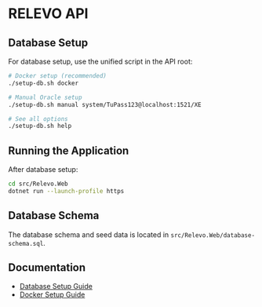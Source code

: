 # RELEVO API

## Database Setup

For database setup, use the unified script in the API root:

```bash
# Docker setup (recommended)
./setup-db.sh docker

# Manual Oracle setup
./setup-db.sh manual system/TuPass123@localhost:1521/XE

# See all options
./setup-db.sh help
```

## Running the Application

After database setup:

```bash
cd src/Relevo.Web
dotnet run --launch-profile https
```

## Database Schema

The database schema and seed data is located in `src/Relevo.Web/database-schema.sql`.

## Documentation

- [Database Setup Guide](src/Relevo.Web/README-DATABASE.md)
- [Docker Setup Guide](src/Relevo.Web/README-DOCKER.md)
